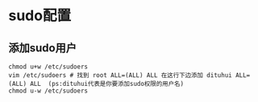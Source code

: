 sudo配置
===========

## 添加sudo用户

    chmod u+w /etc/sudoers
    vim /etc/sudoers # 找到 root ALL=(ALL) ALL 在这行下边添加 dituhui ALL=(ALL) ALL  (ps:dituhui代表是你要添加sudo权限的用户名)
    chmod u-w /etc/sudoers

